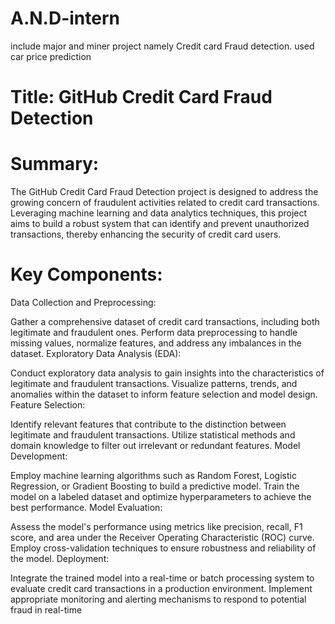 # A.N.D-intern
include major and miner project namely Credit card Fraud detection.
used car price prediction
# Title: GitHub Credit Card Fraud Detection

# Summary:

The GitHub Credit Card Fraud Detection project is designed to address the growing concern of fraudulent activities related to credit card transactions. Leveraging machine learning and data analytics techniques, this project aims to build a robust system that can identify and prevent unauthorized transactions, thereby enhancing the security of credit card users.

# Key Components:

Data Collection and Preprocessing:

Gather a comprehensive dataset of credit card transactions, including both legitimate and fraudulent ones.
Perform data preprocessing to handle missing values, normalize features, and address any imbalances in the dataset.
Exploratory Data Analysis (EDA):

Conduct exploratory data analysis to gain insights into the characteristics of legitimate and fraudulent transactions.
Visualize patterns, trends, and anomalies within the dataset to inform feature selection and model design.
Feature Selection:

Identify relevant features that contribute to the distinction between legitimate and fraudulent transactions.
Utilize statistical methods and domain knowledge to filter out irrelevant or redundant features.
Model Development:

Employ machine learning algorithms such as Random Forest, Logistic Regression, or Gradient Boosting to build a predictive model.
Train the model on a labeled dataset and optimize hyperparameters to achieve the best performance.
Model Evaluation:

Assess the model's performance using metrics like precision, recall, F1 score, and area under the Receiver Operating Characteristic (ROC) curve.
Employ cross-validation techniques to ensure robustness and reliability of the model.
Deployment:

Integrate the trained model into a real-time or batch processing system to evaluate credit card transactions in a production environment.
Implement appropriate monitoring and alerting mechanisms to respond to potential fraud in real-time
